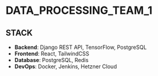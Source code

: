 # DATA_PROCESSING_TEAM_1


## STACK
- **Backend**: Django REST API, TensorFlow, PostgreSQL
- **Frontend**: React, TailwindCSS
- **Database**: PostgreSQL, Redis
- **DevOps**: Docker, Jenkins, Hetzner Cloud


